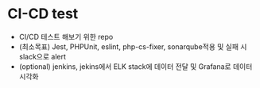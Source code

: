 # CI-CD test

- CI/CD 테스트 해보기 위한 repo
- (최소목표) Jest, PHPUnit, eslint, php-cs-fixer, sonarqube적용 및 실패 시 slack으로 alert
- (optional) jenkins, jekins에서 ELK stack에 데이터 전달 및 Grafana로 데이터 시각화
